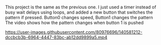 This project is the same as the previous one. I just used a timer instead of busy wait delays using loops, and added a new button that 
switches the pattern if pressed. Button0 changes speed, Button1 changes the pattern
The video shows how the pattern changes when button 1 is pushed


https://user-images.githubusercontent.com/80976696/140581212-dccbcb3b-6964-4447-83bc-ab12dd9899a5.mp4

